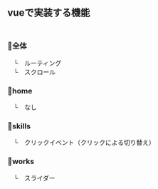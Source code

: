 ## vueで実装する機能<br><br>
### 🍎全体<br>
　└　ルーティング<br>
　└　スクロール<br>
### 🍎home<br>
　└　なし<br>
### 🍎skills<br>
　└　クリックイベント（クリックによる切り替え）<br>
### 🍎works<br>
　└　スライダー<br>